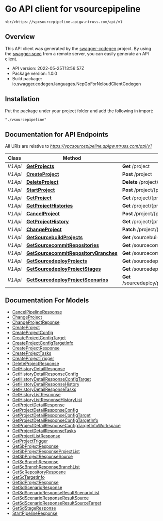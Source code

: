 # Go API client for vsourcepipeline

    <br/>https://vpcsourcepipeline.apigw.ntruss.com/api/v1

## Overview
This API client was generated by the [swagger-codegen](https://github.com/swagger-api/swagger-codegen) project.  By using the [swagger-spec](https://github.com/swagger-api/swagger-spec) from a remote server, you can easily generate an API client.

- API version: 2022-05-25T13:56:57Z
- Package version: 1.0.0
- Build package: io.swagger.codegen.languages.NcpGoForNcloudClientCodegen

## Installation
Put the package under your project folder and add the following in import:
```
"./vsourcepipeline"
```

## Documentation for API Endpoints

All URIs are relative to *https://vpcsourcepipeline.apigw.ntruss.com/api/v1*

Class | Method | HTTP request | Description
------------ | ------------- | ------------- | -------------
*V1Api* | [**GetProjects**](docs/V1Api.md#GetProjects) | **Get** /project | 
*V1Api* | [**CreateProject**](docs/V1Api.md#CreateProject) | **Post** /project | 
*V1Api* | [**DeleteProject**](docs/V1Api.md#DeleteProject) | **Delete** /project/{projectId} | 
*V1Api* | [**StartProject**](docs/V1Api.md#StartProject) | **Post** /project/{projectId}/do | 
*V1Api* | [**GetProject**](docs/V1Api.md#GetProject) | **Get** /project/{projectId} | 
*V1Api* | [**GetProjectHistories**](docs/V1Api.md#GetProjectHistories) | **Get** /project/{projectId}/history | 
*V1Api* | [**CancelProject**](docs/V1Api.md#CancelProject) | **Post** /project/{projectId}/history/{historyId}/cancel | 
*V1Api* | [**GetProjectHistory**](docs/V1Api.md#GetProjectHistory) | **Get** /project/{projectId}/history/{historyId} | 
*V1Api* | [**ChangeProject**](docs/V1Api.md#ChangeProject) | **Patch** /project/{projectId} | 
*V1Api* | [**GetSourcebuildProjects**](docs/V1Api.md#GetSourcebuildProjects) | **Get** /sourcebuild/project | 
*V1Api* | [**GetSourcecommitRepositories**](docs/V1Api.md#GetSourcecommitRepositories) | **Get** /sourcecommit/repository | 
*V1Api* | [**GetSourcecommitRepositoryBranches**](docs/V1Api.md#GetSourcecommitRepositoryBranches) | **Get** /sourcecommit/repository/{repositoryName}/branch | 
*V1Api* | [**GetSourcedeployProjects**](docs/V1Api.md#GetSourcedeployProjects) | **Get** /sourcedeploy/project | 
*V1Api* | [**GetSourcedeployProjectStages**](docs/V1Api.md#GetSourcedeployProjectStages) | **Get** /sourcedeploy/project/{projectId}/stage | 
*V1Api* | [**GetSourcedeployProjectScenarios**](docs/V1Api.md#GetSourcedeployProjectScenarios) | **Get** /sourcedeploy/project/{projectId}/stage/{stageId}/scenario | 


## Documentation For Models

 - [CancelPipelineResponse](docs/CancelPipelineResponse.md)
 - [ChangeProject](docs/ChangeProject.md)
 - [ChangeProjectReponse](docs/ChangeProjectReponse.md)
 - [CreateProject](docs/CreateProject.md)
 - [CreateProjectConfig](docs/CreateProjectConfig.md)
 - [CreateProjectConfigTarget](docs/CreateProjectConfigTarget.md)
 - [CreateProjectConfigTargetInfo](docs/CreateProjectConfigTargetInfo.md)
 - [CreateProjectResponse](docs/CreateProjectResponse.md)
 - [CreateProjectTasks](docs/CreateProjectTasks.md)
 - [CreateProjectTrigger](docs/CreateProjectTrigger.md)
 - [DeleteProjectResponse](docs/DeleteProjectResponse.md)
 - [GetHistoryDetailResponse](docs/GetHistoryDetailResponse.md)
 - [GetHistoryDetailResponseConfig](docs/GetHistoryDetailResponseConfig.md)
 - [GetHistoryDetailResponseConfigTarget](docs/GetHistoryDetailResponseConfigTarget.md)
 - [GetHistoryDetailResponseHistory](docs/GetHistoryDetailResponseHistory.md)
 - [GetHistoryDetailResponseTasks](docs/GetHistoryDetailResponseTasks.md)
 - [GetHistoryListResponse](docs/GetHistoryListResponse.md)
 - [GetHistoryListResponseHistoryList](docs/GetHistoryListResponseHistoryList.md)
 - [GetProjectDetailResponse](docs/GetProjectDetailResponse.md)
 - [GetProjectDetailResponseConfig](docs/GetProjectDetailResponseConfig.md)
 - [GetProjectDetailResponseConfigTarget](docs/GetProjectDetailResponseConfigTarget.md)
 - [GetProjectDetailResponseConfigTargetInfo](docs/GetProjectDetailResponseConfigTargetInfo.md)
 - [GetProjectDetailResponseConfigTargetInfoWorkspace](docs/GetProjectDetailResponseConfigTargetInfoWorkspace.md)
 - [GetProjectDetailResponseTasks](docs/GetProjectDetailResponseTasks.md)
 - [GetProjectListResponse](docs/GetProjectListResponse.md)
 - [GetProjectTrigger](docs/GetProjectTrigger.md)
 - [GetSbProjectResponse](docs/GetSbProjectResponse.md)
 - [GetSbProjectResponseProjectList](docs/GetSbProjectResponseProjectList.md)
 - [GetSbProjectResponseSource](docs/GetSbProjectResponseSource.md)
 - [GetScBranchResponse](docs/GetScBranchResponse.md)
 - [GetScBranchResponseBranchList](docs/GetScBranchResponseBranchList.md)
 - [GetScRepositoryResposne](docs/GetScRepositoryResposne.md)
 - [GetScTargetInfo](docs/GetScTargetInfo.md)
 - [GetSdProjectResponse](docs/GetSdProjectResponse.md)
 - [GetSdScenarioResponse](docs/GetSdScenarioResponse.md)
 - [GetSdScenarioResponseResultScenarioList](docs/GetSdScenarioResponseResultScenarioList.md)
 - [GetSdScenarioResponseResultSource](docs/GetSdScenarioResponseResultSource.md)
 - [GetSdScenarioResponseResultSourceTarget](docs/GetSdScenarioResponseResultSourceTarget.md)
 - [GetSdStageResponse](docs/GetSdStageResponse.md)
 - [StartPipelineResponse](docs/StartPipelineResponse.md)

